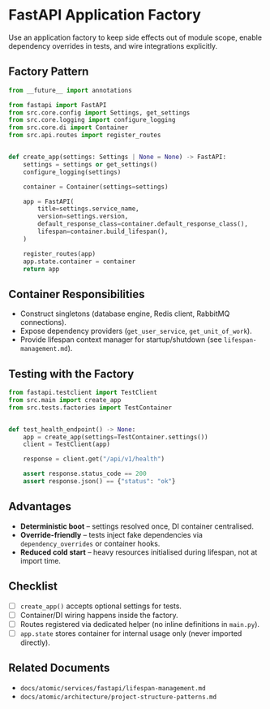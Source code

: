 # FastAPI Application Factory

Use an application factory to keep side effects out of module scope, enable dependency overrides in tests, and wire integrations explicitly.

## Factory Pattern

```python
from __future__ import annotations

from fastapi import FastAPI
from src.core.config import Settings, get_settings
from src.core.logging import configure_logging
from src.core.di import Container
from src.api.routes import register_routes


def create_app(settings: Settings | None = None) -> FastAPI:
    settings = settings or get_settings()
    configure_logging(settings)

    container = Container(settings=settings)

    app = FastAPI(
        title=settings.service_name,
        version=settings.version,
        default_response_class=container.default_response_class(),
        lifespan=container.build_lifespan(),
    )

    register_routes(app)
    app.state.container = container
    return app
```

## Container Responsibilities

- Construct singletons (database engine, Redis client, RabbitMQ connections).
- Expose dependency providers (`get_user_service`, `get_unit_of_work`).
- Provide lifespan context manager for startup/shutdown (see `lifespan-management.md`).

## Testing with the Factory

```python
from fastapi.testclient import TestClient
from src.main import create_app
from src.tests.factories import TestContainer


def test_health_endpoint() -> None:
    app = create_app(settings=TestContainer.settings())
    client = TestClient(app)

    response = client.get("/api/v1/health")

    assert response.status_code == 200
    assert response.json() == {"status": "ok"}
```

## Advantages

- **Deterministic boot** – settings resolved once, DI container centralised.
- **Override-friendly** – tests inject fake dependencies via `dependency_overrides` or container hooks.
- **Reduced cold start** – heavy resources initialised during lifespan, not at import time.

## Checklist

- [ ] `create_app()` accepts optional settings for tests.
- [ ] Container/DI wiring happens inside the factory.
- [ ] Routes registered via dedicated helper (no inline definitions in `main.py`).
- [ ] `app.state` stores container for internal usage only (never imported directly).

## Related Documents

- `docs/atomic/services/fastapi/lifespan-management.md`
- `docs/atomic/architecture/project-structure-patterns.md`
